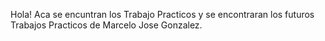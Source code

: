 Hola! Aca se encuntran los Trabajo Practicos y se encontraran los futuros Trabajos Practicos de Marcelo Jose Gonzalez.
